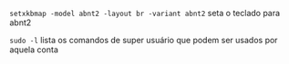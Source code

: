 ``setxkbmap -model abnt2 -layout br -variant abnt2`` seta o teclado para abnt2

``sudo -l`` lista os comandos de super usuário que podem ser usados por aquela conta



